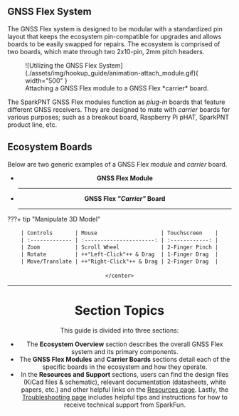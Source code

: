 ## GNSS Flex System
The GNSS Flex system is designed to be modular with a standardized pin layout that keeps the ecosystem pin-compatible for upgrades and allows boards to be easily swapped for repairs. The ecosystem is comprised of two boards, which mate through two 2x10-pin, 2mm pitch headers.

<figure markdown>
![Utilizing the GNSS Flex System](./assets/img/hookup_guide/animation-attach_module.gif){ width="500" }
<figcaption markdown>Attaching a GNSS Flex module to a GNSS Flex *carrier* board.</figcaption>
</figure>

The SparkPNT GNSS Flex modules function as *plug-in* boards that feature different GNSS receivers. They are designed to mate with *carrier* boards for various purposes; such as a breakout board, Raspberry Pi pHAT, SparkPNT product line, etc.



## Ecosystem Boards
Below are two generic examples of a GNSS Flex *module* and *carrier* board.


<!-- Import the component -->
<script type="module" src="https://ajax.googleapis.com/ajax/libs/model-viewer/3.5.0/model-viewer.min.js"></script>

<!-- Material color adjustment (for soldermask) -->
<script type="module" >
	const modelViewer = document.querySelectorAll("model-viewer");
	// To debug in console
	// let material = modelViewer.model.materials;

	for (const iteration of modelViewer) {
		iteration.addEventListener('load', () => {
		const material = iteration.model.materials;
		// material[material.length-1].pbrMetallicRoughness.setBaseColorFactor([224/255, 49/255, 29/255]); //SparkFun Red: #E0311D
		material[material.length-1].pbrMetallicRoughness.setBaseColorFactor([224/255, 0, 0]); // #E00000
		material[material.length-1].pbrMetallicRoughness.setMetallicFactor(.8);
		material[material.length-1].pbrMetallicRoughness.setRoughnessFactor(.7);
		});
	};
</script>


<div class="grid cards" align="center" markdown>

-   **GNSS Flex Module**

	---

	<model-viewer src="../assets/3d_model/GNSS_Flex-Generic_Module.glb" camera-controls poster="../assets/3d_model/poster-generic_module.png" tone-mapping="neutral" shadow-intensity="2" shadow-softness="0.2" camera-orbit="0deg 75deg 0.1623m" field-of-view="25.11deg" style="width: 100%; height: 400px;">
	</model-viewer>


-   **GNSS Flex *"Carrier"* Board**

	---

	<model-viewer src="../assets/3d_model/GNSS_Flex-Carrier_Board.glb" camera-controls poster="../assets/3d_model/poster-carrier_board.png" tone-mapping="neutral" shadow-intensity="2" shadow-softness="0.2" camera-orbit="0deg 75deg 0.1781m" field-of-view="30deg" style="width: 100%; height: 400px;">
	</model-viewer>


</div>


???+ tip "Manipulate 3D Model"
	<center>

	| Controls       | Mouse                    | Touchscreen    |
	| :------------- | :----------------------: | :------------: |
	| Zoom           | Scroll Wheel             | 2-Finger Pinch |
	| Rotate         | ++"Left-Click"++ & Drag  | 1-Finger Drag  |
	| Move/Translate | ++"Right-Click"++ & Drag | 2-Finger Drag  |

	</center>



---



Section Topics
===

This guide is divided into three sections:

- The **Ecosystem Overview** section describes the overall GNSS Flex system and its primary components.
- The **GNSS Flex Modules** and **Carrier Boards** sections detail each of the specific boards in the ecosystem and how they operate.
- In the **Resources and Support** sections, users can find the design files (KiCad files & schematic), relevant documentation (datasheets, white papers, etc.) and other helpful links on the [Resources page](./resources.md). Lastly, the [Troubleshooting page](./troubleshooting_tips.md) includes helpful tips and instructions for how to receive technical support from SparkFun.
